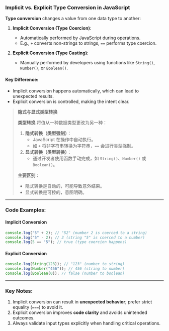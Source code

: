 ### Implicit vs. Explicit Type Conversion in JavaScript

<audio src="C:\Users\10691\Downloads\Type conversion.mp3"></audio>

**Type conversion** changes a value from one data type to another:

1. **Implicit Conversion (Type Coercion)**:
   - Automatically performed by JavaScript during operations.
   - E.g., `+` converts non-strings to strings, `==` performs type coercion.

2. **Explicit Conversion (Type Casting)**:
   - Manually performed by developers using functions like `String()`, `Number()`, or `Boolean()`.

#### Key Difference:
- Implicit conversion happens automatically, which can lead to unexpected results.
- Explicit conversion is controlled, making the intent clear.

> **隐式与显式类型转换**  
>
> <audio src="C:\Users\10691\Downloads\类型转换 将值从一种数据类型更.mp3"></audio>
>
> **类型转换** 将值从一种数据类型更改为另一种：  
>
> 1. **隐式转换（类型强制）**：  
>    - JavaScript 在操作中自动执行。  
>    - 如 `+` 将非字符串转换为字符串，`==` 会进行类型强制。  
> 2. **显式转换（类型转换）**：  
>    - 通过开发者使用函数手动完成，如 `String()`、`Number()` 或 `Boolean()`。  
>
> **主要区别**：  
>
> - 隐式转换是自动的，可能导致意外结果。  
> - 显式转换是可控的，意图明确。

---

### Code Examples:

#### **Implicit Conversion**
```javascript
console.log("5" + 2); // "52" (number 2 is coerced to a string)
console.log("5" - 2); // 3 (string "5" is coerced to a number)
console.log(5 == "5"); // true (type coercion happens)
```

#### **Explicit Conversion**
```javascript
console.log(String(123)); // "123" (number to string)
console.log(Number("456")); // 456 (string to number)
console.log(Boolean(0)); // false (number to boolean)
```

---

### Key Notes:
1. Implicit conversion can result in **unexpected behavior**; prefer strict equality (`===`) to avoid it.  
2. Explicit conversion improves **code clarity** and avoids unintended outcomes.  
3. Always validate input types explicitly when handling critical operations.